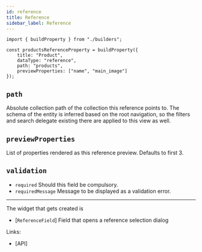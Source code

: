 ```yaml
---
id: reference
title: Reference
sidebar_label: Reference
---
```


```tsx
import { buildProperty } from "./builders";

const productsReferenceProperty = buildProperty({
    title: "Product",
    dataType: "reference",
    path: "products",
    previewProperties: ["name", "main_image"]
});
```

## `path`

Absolute collection path of the collection this reference
  points to. The schema of the entity is inferred based on the root navigation,
  so the filters and search delegate existing there are applied to this view as
  well.

## `previewProperties`
List of properties rendered as this reference preview.
  Defaults to first 3.

## `validation`

* `required` Should this field be compulsory.
* `requiredMessage` Message to be displayed as a validation error.


---

The widget that gets created is
- [`ReferenceField`] Field that opens a
reference selection dialog

Links:
- [API]
